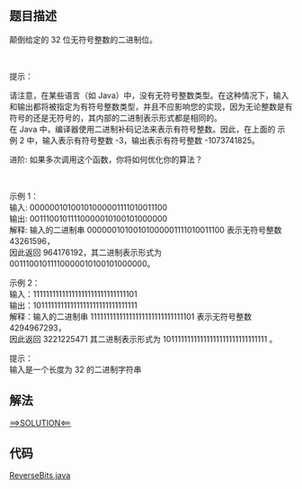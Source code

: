 ## 题目描述

颠倒给定的 32 位无符号整数的二进制位。

 

提示：

请注意，在某些语言（如 Java）中，没有无符号整数类型。在这种情况下，输入和输出都将被指定为有符号整数类型，并且不应影响您的实现，因为无论整数是有符号的还是无符号的，其内部的二进制表示形式都是相同的。
<br>在 Java 中，编译器使用二进制补码记法来表示有符号整数。因此，在上面的 示例 2 中，输入表示有符号整数 -3，输出表示有符号整数 -1073741825。

进阶:
如果多次调用这个函数，你将如何优化你的算法？

 

示例 1：
<br>输入: 00000010100101000001111010011100
<br>输出: 00111001011110000010100101000000
<br>解释: 输入的二进制串 00000010100101000001111010011100 表示无符号整数 43261596，
<br>因此返回 964176192，其二进制表示形式为 00111001011110000010100101000000。

示例 2：
<br>输入：11111111111111111111111111111101
<br>输出：10111111111111111111111111111111
<br>解释：输入的二进制串 11111111111111111111111111111101 表示无符号整数 4294967293，
<br>因此返回 3221225471 其二进制表示形式为 10111111111111111111111111111111 。

提示：
<br>输入是一个长度为 32 的二进制字符串

## 解法

[==>SOLUTION<==](https://leetcode-cn.com/problems/reverse-bits/solution/dian-dao-er-jin-zhi-wei-by-leetcode-solu-yhxz/)

## 代码

[ReverseBits.java](https://github.com/Marshal7cc/leetcode-java/blob/master/src/iterative/ReverseBits.java)

